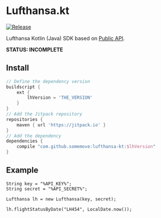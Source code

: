 # Lufthansa.kt

[![Release](https://jitpack.io/v/somemove/lufthansa-kt.svg?style=flat-square)](https://jitpack.io/#somemove/lufthansa-kt)

Lufthansa Kotlin (Java) SDK based on [Public API](https://developer.lufthansa.com/docs).

**STATUS: INCOMPLETE**

## Install

```groovy
// Define the dependency version
buildscript {
	ext {
		lhVersion = 'THE_VERSION'
	}
}
// Add the Jitpack repository
repositories {
	maven { url 'https://jitpack.io' }
}
// Add the dependency
dependencies {
	compile "com.github.somemove:lufthansa-kt:$lhVersion"
}
```

## Example

```
String key = "%API_KEY%";
String secret = "%API_SECRET%";

Lufthansa lh = new Lufthansa(key, secret);

lh.flightStatusByDate("LH454", LocalDate.now());
```
